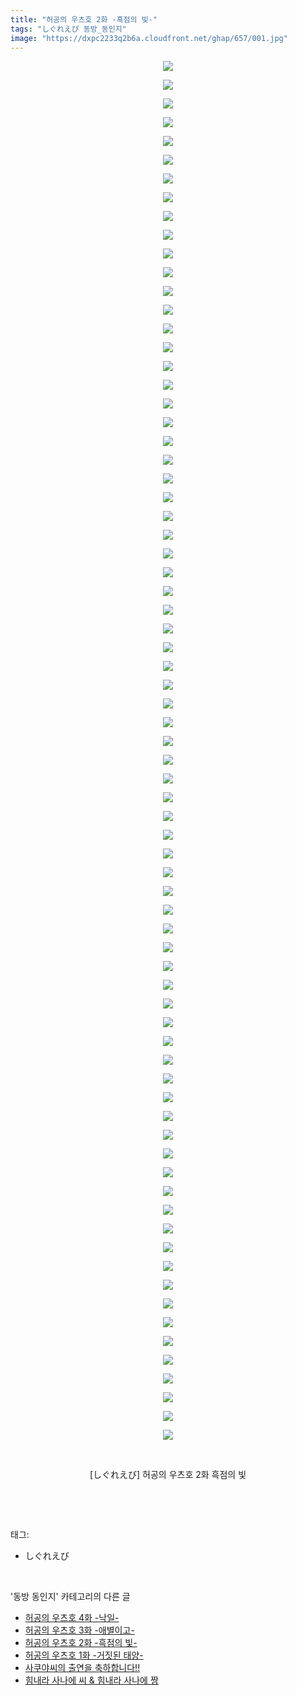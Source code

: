 ```yaml
---
title: "허공의 우츠호 2화 -흑점의 빛-"
tags: "しぐれえび 동방_동인지"
image: "https://dxpc2233q2b6a.cloudfront.net/ghap/657/001.jpg"
---
```

<div class="article">
<p style="text-align: center; clear: none; float: none;"><img src="{{ site.imgserver3 }}/ghap/657/001.jpg"/></p>
<p style="text-align: center; clear: none; float: none;"><img src="{{ site.imgserver3 }}/ghap/657/002.jpg"/></p>
<p style="text-align: center; clear: none; float: none;"><img src="{{ site.imgserver3 }}/ghap/657/003.jpg"/></p>
<p style="text-align: center; clear: none; float: none;"><img src="{{ site.imgserver3 }}/ghap/657/004.jpg"/></p>
<p style="text-align: center; clear: none; float: none;"><img src="{{ site.imgserver3 }}/ghap/657/005.jpg"/></p>
<p style="text-align: center; clear: none; float: none;"><img src="{{ site.imgserver3 }}/ghap/657/006.jpg"/></p>
<p style="text-align: center; clear: none; float: none;"><img src="{{ site.imgserver3 }}/ghap/657/007.jpg"/></p>
<p style="text-align: center; clear: none; float: none;"><img src="{{ site.imgserver3 }}/ghap/657/008.jpg"/></p>
<p style="text-align: center; clear: none; float: none;"><img src="{{ site.imgserver3 }}/ghap/657/009.jpg"/></p>
<p style="text-align: center; clear: none; float: none;"><img src="{{ site.imgserver3 }}/ghap/657/010.jpg"/></p>
<p style="text-align: center; clear: none; float: none;"><img src="{{ site.imgserver3 }}/ghap/657/011.jpg"/></p>
<p style="text-align: center; clear: none; float: none;"><img src="{{ site.imgserver3 }}/ghap/657/012.jpg"/></p>
<p style="text-align: center; clear: none; float: none;"><img src="{{ site.imgserver3 }}/ghap/657/013.jpg"/></p>
<p style="text-align: center; clear: none; float: none;"><img src="{{ site.imgserver3 }}/ghap/657/014.jpg"/></p>
<p style="text-align: center; clear: none; float: none;"><img src="{{ site.imgserver3 }}/ghap/657/015.jpg"/></p>
<p style="text-align: center; clear: none; float: none;"><img src="{{ site.imgserver3 }}/ghap/657/016.jpg"/></p>
<p style="text-align: center; clear: none; float: none;"><img src="{{ site.imgserver3 }}/ghap/657/017.jpg"/></p>
<p style="text-align: center; clear: none; float: none;"><img src="{{ site.imgserver3 }}/ghap/657/018.jpg"/></p>
<p style="text-align: center; clear: none; float: none;"><img src="{{ site.imgserver3 }}/ghap/657/019.jpg"/></p>
<p style="text-align: center; clear: none; float: none;"><img src="{{ site.imgserver3 }}/ghap/657/020.jpg"/></p>
<p style="text-align: center; clear: none; float: none;"><img src="{{ site.imgserver3 }}/ghap/657/021.jpg"/></p>
<p style="text-align: center; clear: none; float: none;"><img src="{{ site.imgserver3 }}/ghap/657/022.jpg"/></p>
<p style="text-align: center; clear: none; float: none;"><img src="{{ site.imgserver3 }}/ghap/657/023.jpg"/></p>
<p style="text-align: center; clear: none; float: none;"><img src="{{ site.imgserver3 }}/ghap/657/024.jpg"/></p>
<p style="text-align: center; clear: none; float: none;"><img src="{{ site.imgserver3 }}/ghap/657/025.jpg"/></p>
<p style="text-align: center; clear: none; float: none;"><img src="{{ site.imgserver3 }}/ghap/657/026.jpg"/></p>
<p style="text-align: center; clear: none; float: none;"><img src="{{ site.imgserver3 }}/ghap/657/027.jpg"/></p>
<p style="text-align: center; clear: none; float: none;"><img src="{{ site.imgserver3 }}/ghap/657/028.jpg"/></p>
<p style="text-align: center; clear: none; float: none;"><img src="{{ site.imgserver3 }}/ghap/657/029.jpg"/></p>
<p style="text-align: center; clear: none; float: none;"><img src="{{ site.imgserver3 }}/ghap/657/030.jpg"/></p>
<p style="text-align: center; clear: none; float: none;"><img src="{{ site.imgserver3 }}/ghap/657/031.jpg"/></p>
<p style="text-align: center; clear: none; float: none;"><img src="{{ site.imgserver3 }}/ghap/657/032.jpg"/></p>
<p style="text-align: center; clear: none; float: none;"><img src="{{ site.imgserver3 }}/ghap/657/033.jpg"/></p>
<p style="text-align: center; clear: none; float: none;"><img src="{{ site.imgserver3 }}/ghap/657/034.jpg"/></p>
<p style="text-align: center; clear: none; float: none;"><img src="{{ site.imgserver3 }}/ghap/657/035.jpg"/></p>
<p style="text-align: center; clear: none; float: none;"><img src="{{ site.imgserver3 }}/ghap/657/036.jpg"/></p>
<p style="text-align: center; clear: none; float: none;"><img src="{{ site.imgserver3 }}/ghap/657/037.jpg"/></p>
<p style="text-align: center; clear: none; float: none;"><img src="{{ site.imgserver3 }}/ghap/657/038.jpg"/></p>
<p style="text-align: center; clear: none; float: none;"><img src="{{ site.imgserver3 }}/ghap/657/039.jpg"/></p>
<p style="text-align: center; clear: none; float: none;"><img src="{{ site.imgserver3 }}/ghap/657/040.jpg"/></p>
<p style="text-align: center; clear: none; float: none;"><img src="{{ site.imgserver3 }}/ghap/657/041.jpg"/></p>
<p style="text-align: center; clear: none; float: none;"><img src="{{ site.imgserver3 }}/ghap/657/042.jpg"/></p>
<p style="text-align: center; clear: none; float: none;"><img src="{{ site.imgserver3 }}/ghap/657/043.jpg"/></p>
<p style="text-align: center; clear: none; float: none;"><img src="{{ site.imgserver3 }}/ghap/657/044.jpg"/></p>
<p style="text-align: center; clear: none; float: none;"><img src="{{ site.imgserver3 }}/ghap/657/045.jpg"/></p>
<p style="text-align: center; clear: none; float: none;"><img src="{{ site.imgserver3 }}/ghap/657/046.jpg"/></p>
<p style="text-align: center; clear: none; float: none;"><img src="{{ site.imgserver3 }}/ghap/657/047.jpg"/></p>
<p style="text-align: center; clear: none; float: none;"><img src="{{ site.imgserver3 }}/ghap/657/048.jpg"/></p>
<p style="text-align: center; clear: none; float: none;"><img src="{{ site.imgserver3 }}/ghap/657/049.jpg"/></p>
<p style="text-align: center; clear: none; float: none;"><img src="{{ site.imgserver3 }}/ghap/657/050.jpg"/></p>
<p style="text-align: center; clear: none; float: none;"><img src="{{ site.imgserver3 }}/ghap/657/051.jpg"/></p>
<p style="text-align: center; clear: none; float: none;"><img src="{{ site.imgserver3 }}/ghap/657/052.jpg"/></p>
<p style="text-align: center; clear: none; float: none;"><img src="{{ site.imgserver3 }}/ghap/657/053.jpg"/></p>
<p style="text-align: center; clear: none; float: none;"><img src="{{ site.imgserver3 }}/ghap/657/054.jpg"/></p>
<p style="text-align: center; clear: none; float: none;"><img src="{{ site.imgserver3 }}/ghap/657/055.jpg"/></p>
<p style="text-align: center; clear: none; float: none;"><img src="{{ site.imgserver3 }}/ghap/657/056.jpg"/></p>
<p style="text-align: center; clear: none; float: none;"><img src="{{ site.imgserver3 }}/ghap/657/057.jpg"/></p>
<p style="text-align: center; clear: none; float: none;"><img src="{{ site.imgserver3 }}/ghap/657/058.jpg"/></p>
<p style="text-align: center; clear: none; float: none;"><img src="{{ site.imgserver3 }}/ghap/657/059.jpg"/></p>
<p style="text-align: center; clear: none; float: none;"><img src="{{ site.imgserver3 }}/ghap/657/060.jpg"/></p>
<p style="text-align: center; clear: none; float: none;"><img src="{{ site.imgserver3 }}/ghap/657/061.jpg"/></p>
<p style="text-align: center; clear: none; float: none;"><img src="{{ site.imgserver3 }}/ghap/657/062.jpg"/></p>
<p style="text-align: center; clear: none; float: none;"><img src="{{ site.imgserver3 }}/ghap/657/063.jpg"/></p>
<p style="text-align: center; clear: none; float: none;"><img src="{{ site.imgserver3 }}/ghap/657/064.jpg"/></p>
<p style="text-align: center; clear: none; float: none;"><img src="{{ site.imgserver3 }}/ghap/657/065.jpg"/></p>
<p style="text-align: center; clear: none; float: none;"><img src="{{ site.imgserver3 }}/ghap/657/066.jpg"/></p>
<p style="text-align: center; clear: none; float: none;"><img src="{{ site.imgserver3 }}/ghap/657/067.jpg"/></p>
<p style="text-align: center; clear: none; float: none;"><img src="{{ site.imgserver3 }}/ghap/657/068.jpg"/></p>
<p style="text-align: center; clear: none; float: none;"><img src="{{ site.imgserver3 }}/ghap/657/069.jpg"/></p>
<p style="text-align: center; clear: none; float: none;"><img src="{{ site.imgserver3 }}/ghap/657/070.jpg"/></p>
<p style="text-align: center; clear: none; float: none;"><img src="{{ site.imgserver3 }}/ghap/657/071.jpg"/></p>
<p style="text-align: center; clear: none; float: none;"><img src="{{ site.imgserver3 }}/ghap/657/072.jpg"/></p>
<p style="text-align: center; clear: none; float: none;"><img src="{{ site.imgserver3 }}/ghap/657/073.jpg"/></p>
<p style="text-align: center; clear: none; float: none;"><img src="{{ site.imgserver3 }}/ghap/657/074.jpg"/></p>
<p style="text-align: center; clear: none; float: none;"><br/></p>
<p style="text-align: center; clear: none; float: none;">[しぐれえび] 허공의 우츠호 2화 흑점의 빛</p>
<p><br/></p>
</div><br/>
<div class="tagTrail">
<p>태그: </p>
<ul>
<li>しぐれえび</li>
</ul>
</div><br/>
<div class="another">
<p>'동방 동인지' 카테고리의 다른 글</p>
<ul>
<li><a href="/ghap_659">허공의 우츠호 4화 -낙일-</a></li>
<li><a href="/ghap_658">허공의 우츠호 3화 -애별이고-</a></li>
<li><a href="/ghap_657">허공의 우츠호 2화 -흑점의 빛-</a></li>
<li><a href="/ghap_656">허공의 우츠호 1화 -거짓된 태양-</a></li>
<li><a href="/ghap_655">사쿠야씨의 출연을 축하합니다!!</a></li>
<li><a href="/ghap_654">힘내라 사나에 씨 &amp; 힘내라 사나에 짱</a></li>
</ul>
</div><br/>
<div class="cb_module cb_fluid">
<div class="cb_wrt cb_profile">
</div><!-- commentList close -->
</div><br/>
